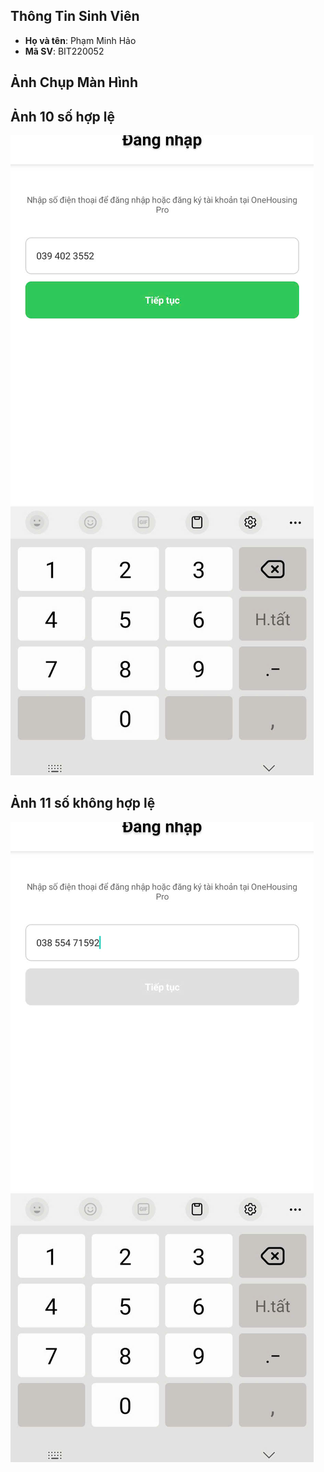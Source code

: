 
## Thông Tin Sinh Viên
- **Họ và tên**: Phạm Minh Hảo
- **Mã SV**: BIT220052

## Ảnh Chụp Màn Hình 
## Ảnh 10 số hợp lệ
![alt](hople.jpg)
## Ảnh 11 số không hợp lệ
![alt](khonghople.jpg)
